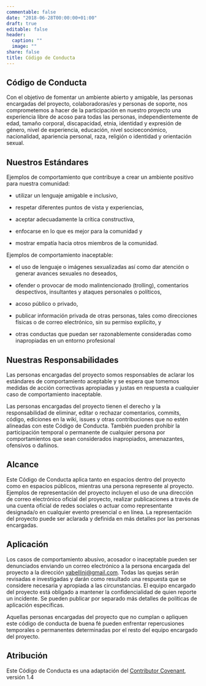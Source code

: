 ```yaml
---
commentable: false
date: "2018-06-28T00:00:00+01:00"
draft: true
editable: false
header:
  caption: ""
  image: ""
share: false
title: Código de Conducta
---
```


## Código de Conducta

Con el objetivo de fomentar un ambiente abierto y amigable, las personas encargadas del proyecto, colaboradoras/es y personas de soporte, nos comprometemos a hacer de la participación en nuestro proyecto una experiencia libre de acoso para todas las personas, independientemente de edad, tamaño corporal, discapacidad, etnia, identidad y expresión de género, nivel de experiencia, educación, nivel socioeconómico, nacionalidad, apariencia personal, raza, religión o identidad y orientación sexual.

## Nuestros Estándares

Ejemplos de comportamiento que contribuye a crear un ambiente positivo para nuestra comunidad:

 * utilizar un lenguaje amigable e inclusivo,

 * respetar diferentes puntos de vista y experiencias,

 * aceptar adecuadamente la crítica constructiva,

 * enfocarse en lo que es mejor para la comunidad y

 * mostrar empatía hacia otros miembros de la comunidad.

Ejemplos de comportamiento inaceptable:

 * el uso de lenguaje o imágenes sexualizadas así como dar atención o generar avances sexuales no deseados,

 * ofender o provocar de modo malintencionado (trolling), comentarios despectivos, insultantes y ataques personales o políticos,

 * acoso público o privado,

 * publicar información privada de otras personas, tales como direcciones físicas o de correo electrónico, sin su permiso explícito, y

 * otras conductas que puedan ser razonablemente consideradas como inapropiadas en un entorno profesional

## Nuestras Responsabilidades

Las personas encargadas del proyecto somos responsables de aclarar los estándares de comportamiento aceptable y se espera que tomemos medidas de acción correctivas apropiadas y justas en respuesta a cualquier caso de comportamiento inaceptable.

Las personas encargadas del proyecto tienen el derecho y la responsabilidad de eliminar, editar o rechazar comentarios, commits, código, ediciones en la wiki, issues y otras contribuciones que no estén alineadas con este Código de Conducta. También pueden prohibir la participación temporal o permanente de cualquier persona por comportamientos que sean considerados inapropiados, amenazantes, ofensivos o dañinos.

## Alcance

Este Código de Conducta aplica tanto en espacios dentro del proyecto como en espacios públicos, mientras una persona represente al proyecto. Ejemplos de representación del proyecto incluyen el uso de una dirección de correo electrónico oficial del proyecto, realizar publicaciones a través de una cuenta oficial de redes sociales o actuar como representante designada/o en cualquier evento presencial o en línea. La representación del proyecto puede ser aclarada y definida en más detalles por las personas encargadas.

## Aplicación

Los casos de comportamiento abusivo, acosador o inaceptable pueden ser denunciados enviando un correo electrónico a la persona encargada del proyecto a la dirección yabellini@gmail.com. Todas las quejas serán revisadas e investigadas y darán como resultado una respuesta que se considere necesaria y apropiada a las circunstancias. El equipo encargado del proyecto está obligado a mantener la confidencialidad de quien reporte un incidente. Se pueden publicar por separado más detalles de políticas de aplicación específicas.

Aquellas personas encargadas del proyecto que no cumplan o apliquen este código de conducta de buena fé pueden enfrentar repercusiones temporales o permanentes determinadas por el resto del equipo encargado del proyecto.

## Atribución

Este Código de Conducta es una adaptación del [Contributor Covenant](https://www.contributor-covenant.org), versión 1.4